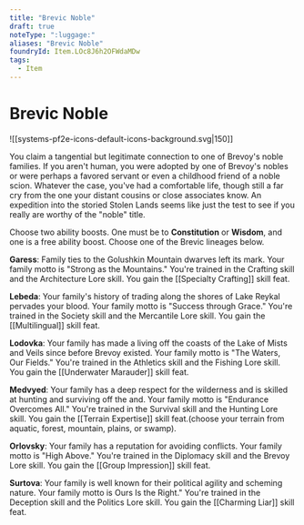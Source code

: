 ```yaml
---
title: "Brevic Noble"
draft: true
noteType: ":luggage:"
aliases: "Brevic Noble"
foundryId: Item.LOc8J6h2OFWdaMDw
tags:
  - Item
---
```


# Brevic Noble
![[systems-pf2e-icons-default-icons-background.svg|150]]

You claim a tangential but legitimate connection to one of Brevoy's noble families. If you aren't human, you were adopted by one of Brevoy's nobles or were perhaps a favored servant or even a childhood friend of a noble scion. Whatever the case, you've had a comfortable life, though still a far cry from the one your distant cousins or close associates know. An expedition into the storied Stolen Lands seems like just the test to see if you really are worthy of the "noble" title.

Choose two ability boosts. One must be to **Constitution** or **Wisdom**, and one is a free ability boost. Choose one of the Brevic lineages below.

**Garess**: Family ties to the Golushkin Mountain dwarves left its mark. Your family motto is "Strong as the Mountains." You're trained in the Crafting skill and the Architecture Lore skill. You gain the [[Specialty Crafting]] skill feat.

**Lebeda**: Your family's history of trading along the shores of Lake Reykal pervades your blood. Your family motto is "Success through Grace." You're trained in the Society skill and the Mercantile Lore skill. You gain the [[Multilingual]] skill feat.

**Lodovka**: Your family has made a living off the coasts of the Lake of Mists and Veils since before Brevoy existed. Your family motto is "The Waters, Our Fields." You're trained in the Athletics skill and the Fishing Lore skill. You gain the [[Underwater Marauder]] skill feat.

**Medvyed**: Your family has a deep respect for the wilderness and is skilled at hunting and surviving off the and. Your family motto is "Endurance Overcomes All." You're trained in the Survival skill and the Hunting Lore skill. You gain the [[Terrain Expertise]] skill feat.(choose your terrain from aquatic, forest, mountain, plains, or swamp).

**Orlovsky**: Your family has a reputation for avoiding conflicts. Your family motto is "High Above." You're trained in the Diplomacy skill and the Brevoy Lore skill. You gain the [[Group Impression]] skill feat.

**Surtova**: Your family is well known for their political agility and scheming nature. Your family motto is Ours Is the Right." You're trained in the Deception skill and the Politics Lore skill. You gain the [[Charming Liar]] skill feat.
